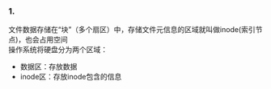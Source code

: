 ### 1.
文件数据存储在“块”（多个扇区）中，存储文件元信息的区域就叫做inode(索引节点)，也会占用空间<br>
操作系统将硬盘分为两个区域：
- 数据区：存放数据
- inode区：存放inode包含的信息
